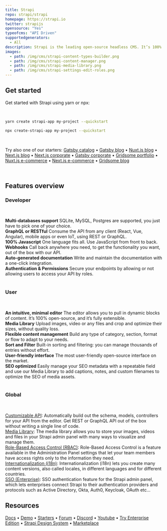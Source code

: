 ```yaml
---
title: Strapi
repo: strapi/strapi
homepage: https://strapi.io
twitter: strapijs
opensource: "Yes"
typeofcms: "API Driven"
supportedgenerators:
  - All
description: Strapi is the leading open-source headless CMS. It’s 100% Javascript, fully customizable and developer-first. It saves API development time through a beautiful admin panel anyone can use.
images:
  - path: /img/cms/strapi-content-types-builder.png
  - path: /img/cms/strapi-content-manager.png
  - path: /img/cms/strapi-media-library.png
  - path: /img/cms/strapi-settings-edit-roles.png
---
```


## Get started

Get started with Strapi using yarn or npx:

<br />

```bash
yarn create strapi-app my-project --quickstart
```

```bash
npx create-strapi-app my-project --quickstart
```

<br />

Try also one of our starters: [Gatsby catalog](https://github.com/strapi/strapi-starter-gatsby-catalog) • [Gatsby blog](https://github.com/strapi/strapi-starter-gatsby-blog) • [Nuxt.js blog](https://github.com/strapi/strapi-starter-nuxt-blog) • [Next.js blog](https://github.com/strapi/strapi-starter-next-blog) • [Next.js corporate](https://github.com/strapi/strapi-starter-next-corporate) • [Gatsby corporate](https://github.com/strapi/strapi-starter-gatsby-corporate) • [Gridsome portfolio](https://github.com/strapi/strapi-starter-gridsome-portfolio) • [Nuxt.js e-commerce](https://github.com/strapi/strapi-starter-nuxt-e-commerce) • [Next.js e-commerce](https://github.com/strapi/strapi-starter-next-ecommerce) • [Gridsome blog](https://github.com/strapi/strapi-starter-gridsome-blog)

<br />

## Features overview

### Developer

<br />

**Multi-databases support** SQLite, MySQL, Postgres are supported, you just have to pick one of your choice.<br />
**GraphQL or RESTful** Consume the API from any client (React, Vue, Angular), mobile apps or even IoT, using REST or GraphQL.<br />
**100% Javascript** One language fits all. Use JavaScript from front to back.<br />
**Webhooks** Call back anywhere you need, to get the functionality you want, out of the box with our API.<br />
**Auto-generated documentation** Write and maintain the documentation with a one-click integration.<br />
**Authentication & Permissions** Secure your endpoints by allowing or not allowing users to access your API by roles.<br /><br />

### User

<br />

**An intuitive, minimal editor** The editor allows you to pull in dynamic blocks of content. It’s 100% open-source, and it’s fully extensible.<br />
**Media Library** Upload images, video or any files and crop and optimize their sizes, without quality loss.<br />
**Flexible content management** Build any type of category, section, format or flow to adapt to your needs. <br />
**Sort and Filter** Built-in sorting and filtering: you can manage thousands of entries without effort.<br />
**User-friendly interface** The most user-friendly open-source interface on the market.<br />
**SEO optimized** Easily manage your SEO metadata with a repeatable field and use our Media Library to add captions, notes, and custom filenames to optimize the SEO of media assets.<br /><br />

### Global

<br />

[Customizable API](https://strapi.io/features/customizable-api): Automatically build out the schema, models, controllers for your API from the editor. Get REST or GraphQL API out of the box without writing a single line of code.<br />
[Media Library](https://strapi.io/features/media-library): The media library allows you to store your images, videos and files in your Strapi admin panel with many ways to visualize and manage them.<br />
[Role-Based Access Control (RBAC)](https://strapi.io/features/custom-roles-and-permissions): Role-Based Access Control is a feature available in the Administration Panel settings that let your team members have access rights only to the information they need.<br />
[Internationalization (i18n)](https://strapi.io/features/internationalization): Internationalization (i18n) lets you create many content versions, also called locales, in different languages and for different countries.<br />
[SSO (Enterprise)](https://strapi.io/blog/v3-5-sentry-plugin-sso-authentication): SSO authentication feature for the Strapi admin panel, which lets enterprises connect Strapi to their authentication providers and protocols such as Active Directory, Okta, Auth0, Keycloak, OAuth etc...

## Resources

[Docs](https://docs.strapi.io) • [Demo](https://strapi.io/demo) • [Starters](https://strapi.io/starters) • [Forum](https://forum.strapi.io/) • [Discord](https://discord.strapi.io) • [Youtube](https://www.youtube.com/c/Strapi/featured) • [Try Enterprise Edition](https://strapi.io/enterprise) • [Strapi Design System](https://design-system.strapi.io/) • [Marketplace](https://market.strapi.io/)
